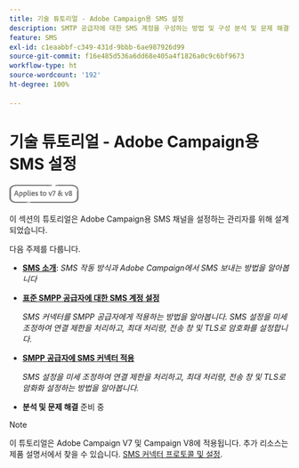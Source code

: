 ```yaml
---
title: 기술 튜토리얼 - Adobe Campaign용 SMS 설정
description: SMTP 공급자에 대한 SMS 계정을 구성하는 방법 및 구성 분석 및 문제 해결하는 방법을 알아봅니다.
feature: SMS
exl-id: c1eaabbf-c349-431d-9bbb-6ae987926d99
source-git-commit: f16e485d536a6dd68e405a4f1826a0c9c6bf9673
workflow-type: ht
source-wordcount: '192'
ht-degree: 100%

---
```


# 기술 튜토리얼 - Adobe Campaign용 SMS 설정

![V7 및 V8에 적용](../assets/V7-V8-stamp.png)

이 섹션의 튜토리얼은 Adobe Campaign용 SMS 채널을 설정하는 관리자를 위해 설계되었습니다.

다음 주제를 다룹니다.

* **[SMS 소개](/help/tutorial-sms/introduction-to-sms.md)**:
   *SMS 작동 방식과 Adobe Campaign에서 SMS 보내는 방법을 알아봅니다*

* **[표준 SMPP 공급자에 대한 SMS 계정 설정](/help/tutorial-sms/set-up-account-for-standard-smpp-provider.md)**

   *SMS 커넥터를 SMPP 공급자에게 적용하는 방법을 알아봅니다. SMS 설정을 미세 조정하여 연결 제한을 처리하고, 최대 처리량, 전송 창 및 TLS로 암호화를 설정합니다.*

* **[SMPP 공급자에 SMS 커넥터 적용](/help/tutorial-sms/adapt-sms-connector-to-smpp-provider.md)**

   *SMS 설정을 미세 조정하여 연결 제한을 처리하고, 최대 처리량, 전송 창 및 TLS로 암화화 설정하는 방법을 알아봅니다.*

* **분석 및 문제 해결**
준비 중

>[!NOTE]
>
>이 튜토리얼은 Adobe Campaign V7 및 Campaign V8에 적용됩니다. 추가 리소스는 제품 설명서에서 찾을 수 있습니다. [SMS 커넥터 프로토콜 및 설정](https://experienceleague.adobe.com/docs/campaign-classic/using/sending-messages/sending-messages-on-mobiles/sms-protocol.html?lang=ko#sending-messages).
